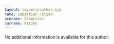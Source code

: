 ```yaml
---
layout: layouts/author.njk
name: Sebastian Fitzek
prename: Sebastian
surname: Fitzek
---
```

No additional information is available for this author.
